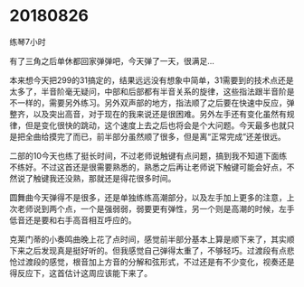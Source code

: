 # 20180826

练琴7小时

有了三角之后单休都回家弹弹吧，今天弹了一天，很满足...

本来想今天把299的31搞定的，结果远远没有想象中简单，31需要到的技术点还是太多了，半音阶毫无疑问，中部和后部都有半音关系的旋律，这些指法跟半音阶是不一样的，需要另外练习。另外双声部的地方，指法顺了之后要在快速中反应，弹整齐，以及突出高音，对于现在的我来说还是很困难。另外左手还有变化虽然有规律，但是变化很快的跳动，这个速度上去之后也将会是个大问题。今天最多也就只是把全曲给摸完了而已，前半部分虽然顺了很多，但是离“正常完成”还差很远。

二部的10今天也练了挺长时间，不过老师说触键有点问题，搞到我不知道下面练不练好。不过这首还是很需要熟悉的，熟悉之后再让老师说下触键可能会好点，不然说了触键我还没熟，那就还是得花很多时间。

圆舞曲今天弹得不是很多，还是单独练练高潮部分，以及左手加上更多的注意，上次老师说到两个点，一个是强弱弱，弱要更有弹性，另一个则是高潮的时候，左手低音还是要和右手高音相互呼应的。

克莱门蒂的小奏鸣曲晚上花了点时间，感觉前半部分基本上算是顺下来了，其实顺下来之后发现真是挺好听的。但我感觉自己弹得太重了，不够轻巧。过渡段有点悲怆过渡段的感觉，根音加上方音的分解和弦形式，不过还是有不少变化，视奏还是得反应下，这首估计这周应该能下来了。
